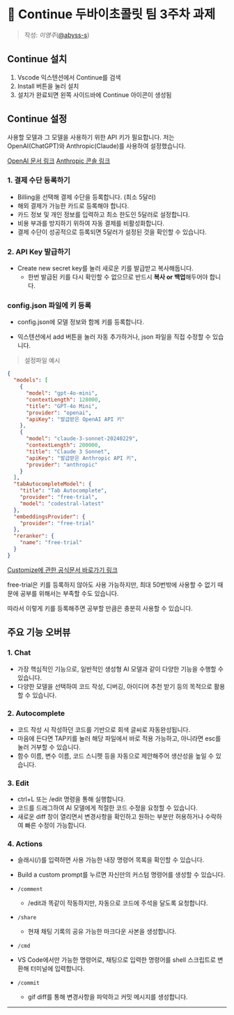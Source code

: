 # 📝 Continue 두바이초콜릿 팀 3주차 과제

> 작성: _이영주_([@abyss-s](https://github.com/abyss-s))

## Continue 설치

1. Vscode 익스텐션에서 Continue를 검색
2. Install 버튼을 눌러 설치
3. 설치가 완료되면 왼쪽 사이드바에 Continue 아이콘이 생성됨

## Continue 설정

사용할 모델과 그 모델을 사용하기 위한 API 키가 필요합니다.
저는 OpenAI(ChatGPT)와 Anthropic(Claude)를 사용하여 설정했습니다.

[OpenAI 문서 링크](https://platform.openai.com/docs/overview)
[Anthropic 콘솔 링크](https://console.anthropic.com/settings/keys)

### 1. 결제 수단 등록하기

- Billing을 선택해 결제 수단을 등록합니다. (최소 5달러)
- 해외 결제가 가능한 카드로 등록해야 합니다.
- 카드 정보 및 개인 정보를 입력하고 최소 한도인 5달러로 설정합니다.
- 비용 부과를 방지하기 위하여 자동 결제를 비활성화합니다.
- 결제 수단이 성공적으로 등록되면 5달러가 설정된 것을 확인할 수 있습니다.

### 2. API Key 발급하기

- Create new secret key를 눌러 새로운 키를 발급받고 복사해둡니다.
  - 한번 발급된 키를 다시 확인할 수 없으므로 반드시 **복사 or 백업**해두어야 합니다.

### config.json 파일에 키 등록

- config.json에 모델 정보와 함께 키를 등록합니다.

- 익스텐션에서 add 버튼을 눌러 자동 추가하거나, json 파일을 직접 수정할 수 있습니다.

> 설정파일 예시

```json
{
  "models": [
    {
      "model": "gpt-4o-mini",
      "contextLength": 128000,
      "title": "GPT-4o Mini",
      "provider": "openai",
      "apiKey": "발급받은 OpenAI API 키"
    },
    {
      "model": "claude-3-sonnet-20240229",
      "contextLength": 200000,
      "title": "Claude 3 Sonnet",
      "apiKey": "발급받은 Anthropic API 키",
      "provider": "anthropic"
    }
  ],
  "tabAutocompleteModel": {
    "title": "Tab Autocomplete",
    "provider": "free-trial",
    "model": "codestral-latest"
  },
  "embeddingsProvider": {
    "provider": "free-trial"
  },
  "reranker": {
    "name": "free-trial"
  }
}
```

[Customize에 관한 공식문서 바로가기 링크](https://docs.continue.dev/customize/overview)

free-trial은 키를 등록하지 않아도 사용 가능하지만, 최대 50번밖에 사용할 수 없기 때문에 공부를 위해서는 부족할 수도 있습니다.

따라서 이렇게 키를 등록해주면 공부할 만큼은 충분히 사용할 수 있습니다.

## 주요 기능 오버뷰

### 1. Chat

- 가장 핵심적인 기능으로, 일반적인 생성형 AI 모델과 같이 다양한 기능을 수행할 수 있습니다.
- 다양한 모델을 선택하여 코드 작성, 디버깅, 아이디어 추천 받기 등의 목적으로 활용할 수 있습니다.

### 2. Autocomplete

- 코드 작성 시 작성하던 코드를 기반으로 회색 글씨로 자동완성됩니다.
- 마음에 든다면 TAP키를 눌러 해당 파일에서 바로 적용 가능하고, 아니라면 esc를 눌러 거부할 수 있습니다.
- 함수 이름, 변수 이름, 코드 스니펫 등을 자동으로 제안해주어 생산성을 높일 수 있습니다.

### 3. Edit

- ctrl+L 또는 /edit 명령을 통해 실행합니다.
- 코드를 드래그하여 AI 모델에게 적절한 코드 수정을 요청할 수 있습니다.
- 새로운 diff 창이 열리면서 변경사항을 확인하고 원하는 부분만 허용하거나 수락하여 빠른 수정이 가능합니다.

### 4. Actions

- 슬래시(/)를 입력하면 사용 가능한 내장 명령어 목록을 확인할 수 있습니다.
- Build a custom prompt를 누르면 자신만의 커스텀 명령어를 생성할 수 있습니다.

- `/comment`
  - /edit과 똑같이 작동하지만, 자동으로 코드에 주석을 달도록 요청합니다.
- `/share`
  - 현재 채팅 기록의 공유 가능한 마크다운 사본을 생성합니다.
- `/cmd`
- VS Code에서만 가능한 명령어로, 채팅으로 입력한 명령어를 shell 스크립트로 변환해 터미널에 입력합니다.
- `/commit`
  - gif diff를 통해 변경사항을 파악하고 커밋 메시지를 생성합니다.

---
